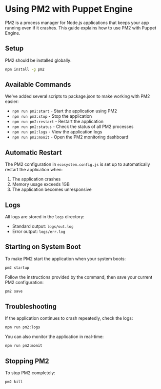 # Using PM2 with Puppet Engine

PM2 is a process manager for Node.js applications that keeps your app running even if it crashes. This guide explains how to use PM2 with Puppet Engine.

## Setup

PM2 should be installed globally:

```bash
npm install -g pm2
```

## Available Commands

We've added several scripts to package.json to make working with PM2 easier:

- `npm run pm2:start` - Start the application using PM2
- `npm run pm2:stop` - Stop the application
- `npm run pm2:restart` - Restart the application
- `npm run pm2:status` - Check the status of all PM2 processes
- `npm run pm2:logs` - View the application logs
- `npm run pm2:monit` - Open the PM2 monitoring dashboard

## Automatic Restart

The PM2 configuration in `ecosystem.config.js` is set up to automatically restart the application when:

1. The application crashes
2. Memory usage exceeds 1GB
3. The application becomes unresponsive

## Logs

All logs are stored in the `logs` directory:

- Standard output: `logs/out.log`
- Error output: `logs/err.log`

## Starting on System Boot

To make PM2 start the application when your system boots:

```bash
pm2 startup
```

Follow the instructions provided by the command, then save your current PM2 configuration:

```bash
pm2 save
```

## Troubleshooting

If the application continues to crash repeatedly, check the logs:

```bash
npm run pm2:logs
```

You can also monitor the application in real-time:

```bash
npm run pm2:monit
```

## Stopping PM2

To stop PM2 completely:

```bash
pm2 kill
``` 